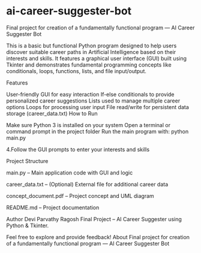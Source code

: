 # ai-career-suggester-bot
Final project for creation of a fundamentally functional program — AI Career Suggester Bot

This is a basic but functional Python program designed to help users discover suitable career paths in Artificial Intelligence based on their interests and skills. It features a graphical user interface (GUI) built using Tkinter and demonstrates fundamental programming concepts like conditionals, loops, functions, lists, and file input/output.

Features

User-friendly GUI for easy interaction
If-else conditionals to provide personalized career suggestions
Lists used to manage multiple career options
Loops for processing user input
File read/write for persistent data storage (career_data.txt)
How to Run

Make sure Python 3 is installed on your system
Open a terminal or command prompt in the project folder
Run the main program with:
python main.py

4.Follow the GUI prompts to enter your interests and skills

Project Structure

main.py – Main application code with GUI and logic

career_data.txt – (Optional) External file for additional career data

concept_document.pdf – Project concept and UML diagram

README.md – Project documentation

Author
Devi Parvathy Ragosh
Final Project – AI Career Suggester using Python & Tkinter.

 Feel free to explore and provide feedback!
About
Final project for creation of a fundamentally functional program — AI Career Suggester Bot

